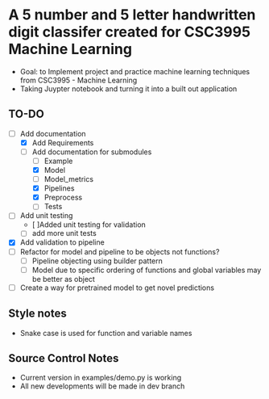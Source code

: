 # A 5 number and 5 letter handwritten digit classifer created for CSC3995 Machine Learning
- Goal: to Implement project and practice machine learning techniques from CSC3995 - Machine Learning
- Taking Juypter notebook and turning it into a built out application

## TO-DO
- [ ] Add documentation
  - [x] Add Requirements
  - [ ] Add documentation for submodules 
    - [ ] Example
    - [x] Model
    - [ ] Model_metrics
    - [x] Pipelines
    - [x] Preprocess
    - [ ] Tests
- [ ] Add unit testing
  -  [ ]Added unit testing for validation
  - [ ] add more unit tests
- [x] Add validation to pipeline
- [ ] Refactor for model and pipeline to be objects not functions?
  -  [ ] Pipeline objecting using builder pattern
  -  [ ] Model due to specific ordering of functions and global variables may be better as object
- [ ] Create a way for pretrained model to get novel predictions 

## Style notes
- Snake case is used for function and variable names

## Source Control Notes
- Current version in examples/demo.py is working
- All new developments will be made in dev branch